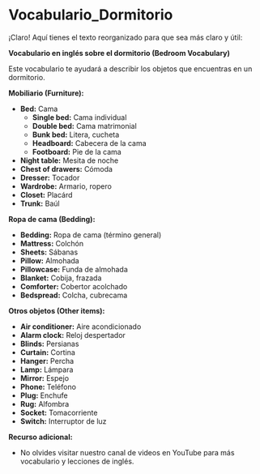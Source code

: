 # Vocabulario_Dormitorio

¡Claro! Aquí tienes el texto reorganizado para que sea más claro y útil:

**Vocabulario en inglés sobre el dormitorio (Bedroom Vocabulary)**

Este vocabulario te ayudará a describir los objetos que encuentras en un dormitorio.

**Mobiliario (Furniture):**

*   **Bed:** Cama
    *   **Single bed:** Cama individual
    *   **Double bed:** Cama matrimonial
    *   **Bunk bed:** Litera, cucheta
    *   **Headboard:** Cabecera de la cama
    *   **Footboard:** Pie de la cama
*   **Night table:** Mesita de noche
*   **Chest of drawers:** Cómoda
*   **Dresser:** Tocador
*   **Wardrobe:** Armario, ropero
*   **Closet:** Placárd
*   **Trunk:** Baúl

**Ropa de cama (Bedding):**

*   **Bedding:** Ropa de cama (término general)
*   **Mattress:** Colchón
*   **Sheets:** Sábanas
*   **Pillow:** Almohada
*   **Pillowcase:** Funda de almohada
*   **Blanket:** Cobija, frazada
*   **Comforter:** Cobertor acolchado
*   **Bedspread:** Colcha, cubrecama

**Otros objetos (Other items):**

*   **Air conditioner:** Aire acondicionado
*   **Alarm clock:** Reloj despertador
*   **Blinds:** Persianas
*   **Curtain:** Cortina
*   **Hanger:** Percha
*   **Lamp:** Lámpara
*   **Mirror:** Espejo
*   **Phone:** Teléfono
*   **Plug:** Enchufe
*   **Rug:** Alfombra
*   **Socket:** Tomacorriente
*   **Switch:** Interruptor de luz

**Recurso adicional:**

*   No olvides visitar nuestro canal de videos en YouTube para más vocabulario y lecciones de inglés.

